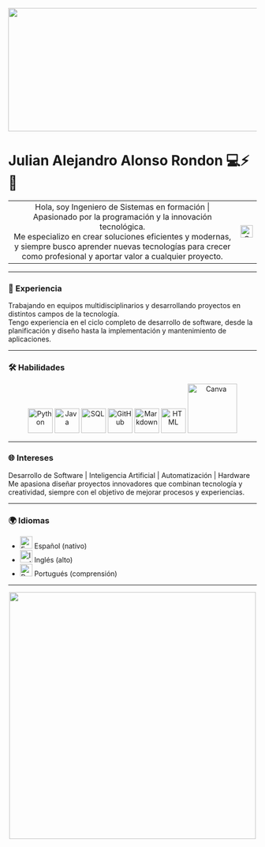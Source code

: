 <p align="center">
  <img src="https://e0.pxfuel.com/wallpapers/228/229/desktop-wallpaper-retro-pc-old-school.jpg" width="1000" height="250" style="object-fit: cover;"/>
</p>

# Julian Alejandro Alonso Rondon 💻⚡🚀

<p align="center">
  <table>
    <tr>
      <td align="center">
        Hola, soy Ingeniero de Sistemas en formación | Apasionado por la programación y la innovación tecnológica.<br>
        Me especializo en crear soluciones eficientes y modernas, y siempre busco aprender nuevas tecnologías para crecer como profesional y aportar valor a cualquier proyecto.
      </td>
      <td align="center" valign="middle">
        <img src="https://upload.wikimedia.org/wikipedia/commons/2/21/Flag_of_Colombia.svg" width="25" title="Colombia"/>
      </td>
    </tr>
  </table>
</p>

---

### 💼 Experiencia
Trabajando en equipos multidisciplinarios y desarrollando proyectos en distintos campos de la tecnología.  
Tengo experiencia en el ciclo completo de desarrollo de software, desde la planificación y diseño hasta la implementación y mantenimiento de aplicaciones.

---

### 🛠️ Habilidades
<p align="center">
  <img src="https://cdn.jsdelivr.net/gh/devicons/devicon/icons/python/python-original.svg" width="50" title="Python"/>
  <img src="https://cdn.jsdelivr.net/gh/devicons/devicon/icons/java/java-original.svg" width="50" title="Java"/>
  <img src="https://cdn.jsdelivr.net/gh/devicons/devicon/icons/mysql/mysql-original.svg" width="50" title="SQL"/>
  <img src="https://cdn.jsdelivr.net/gh/devicons/devicon/icons/github/github-original.svg" width="50" title="GitHub"/>
  <img src="https://cdn.jsdelivr.net/gh/devicons/devicon/icons/markdown/markdown-original.svg" width="50" title="Markdown"/>
  <img src="https://cdn.jsdelivr.net/gh/devicons/devicon/icons/html5/html5-original.svg" width="50" title="HTML"/>
  <img src="https://img.shields.io/badge/Canva-C-blue?style=for-the-badge&logo=canva" width="100" title="Canva"/>
  
</p>

---

### 🌐 Intereses
Desarrollo de Software | Inteligencia Artificial | Automatización | Hardware  
Me apasiona diseñar proyectos innovadores que combinan tecnología y creatividad, siempre con el objetivo de mejorar procesos y experiencias.

---

### 🌍 Idiomas

- <img src="https://upload.wikimedia.org/wikipedia/en/9/9a/Flag_of_Spain.svg" width="25" title="Español"/> Español (nativo)  
- <img src="https://upload.wikimedia.org/wikipedia/en/a/a4/Flag_of_the_United_States.svg" width="25" title="Inglés"/> Inglés (alto)  
- <img src="https://upload.wikimedia.org/wikipedia/en/0/05/Flag_of_Brazil.svg" width="25" title="Portugués"/> Portugués (comprensión)

---

<p align="center">
  <img src="https://i.pinimg.com/1200x/e5/89/81/e589817c4b977a3a3c98a9a71e03bf08.jpg" width="500"/>
</p>

